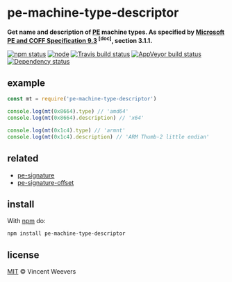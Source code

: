 # pe-machine-type-descriptor

**Get name and description of [PE](https://en.wikipedia.org/wiki/Portable_Executable) machine types. As specified by [Microsoft PE and COFF Specification 9.3](https://download.microsoft.com/download/9/c/5/9c5b2167-8017-4bae-9fde-d599bac8184a/pecoff_v83.docx) <sup>[doc]</sup>, section 3.1.1.**

[![npm status](http://img.shields.io/npm/v/pe-machine-type-descriptor.svg?style=flat-square)](https://www.npmjs.org/package/pe-machine-type-descriptor) [![node](https://img.shields.io/node/v/pe-machine-type-descriptor.svg?style=flat-square)](https://www.npmjs.org/package/pe-machine-type-descriptor) [![Travis build status](https://img.shields.io/travis/vweevers/pe-machine-type-descriptor.svg?style=flat-square&label=travis)](http://travis-ci.org/vweevers/pe-machine-type-descriptor) [![AppVeyor build status](https://img.shields.io/appveyor/ci/vweevers/pe-machine-type-descriptor.svg?style=flat-square&label=appveyor)](https://ci.appveyor.com/project/vweevers/pe-machine-type-descriptor) [![Dependency status](https://img.shields.io/david/vweevers/pe-machine-type-descriptor.svg?style=flat-square)](https://david-dm.org/vweevers/pe-machine-type-descriptor)

## example

```js
const mt = require('pe-machine-type-descriptor')

console.log(mt(0x8664).type) // 'amd64'
console.log(mt(0x8664).description) // 'x64'

console.log(mt(0x1c4).type) // 'armnt'
console.log(mt(0x1c4).description) // 'ARM Thumb-2 little endian'
```

## related

- [pe-signature](https://github.com/vweevers/pe-signature)
- [pe-signature-offset](https://github.com/vweevers/pe-signature-offset)

## install

With [npm](https://npmjs.org) do:

```
npm install pe-machine-type-descriptor
```

## license

[MIT](http://opensource.org/licenses/MIT) © Vincent Weevers
